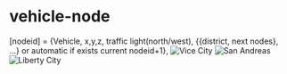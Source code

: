 # vehicle-node
[nodeid] = {Vehicle, x,y,z, traffic light(north/west), {{district, next nodes}, ...} or automatic if exists current nodeid+1}, 
![Vice City](http://109.227.228.4/pub/VC.png?3)
![San Andreas](http://109.227.228.4/pub/SA.png?4)
![Liberty City](http://109.227.228.4/pub/LC.png?3)